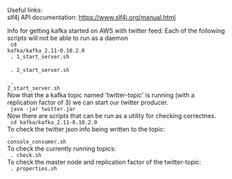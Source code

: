 Useful links: </br>
slf4j API documentation: https://www.slf4j.org/manual.html


Info for getting kafka started on AWS with twitter feed:
Each of the following scripts will not be able to run as a daemon
</br>
<code>
cd kafka/kafka_2.11-0.10.2.0
</code>
</br>
<code>
. 1_start_server.sh
</code>
</br>
<code>
. 2_start_server.sh
</br>
</code>
</br>
<code>
. 2_start_server.sh
</code>
</br>
Now that the a kafka topic named 'twitter-topic' is running (with a replication
factor of 3) we can start our twitter producer. 
</br>
<code>
java -jar twitter.jar 
</code>
</br>
Now there are scripts that can be run as a utility for checking correctnes.
</br>
<code>
cd kafka/kafka_2.11-0.10.2.0
</code>
</br>
To check the twitter json info being written to the topic:
</br>
<code>
. console_consumer.sh
</code>
</br>
To check the currently running topics:
</br>
<code>
. check.sh
</code>
</br>
To check the master node and replication factor of the twitter-topic:
</br>
<code>
. properties.sh
</code>


